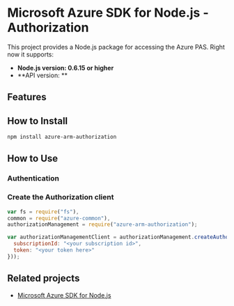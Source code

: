 # Microsoft Azure SDK for Node.js - Authorization

This project provides a Node.js package for accessing the Azure PAS. Right now it supports:
- **Node.js version: 0.6.15 or higher**
- **API version: **

## Features


## How to Install

```bash
npm install azure-arm-authorization
```

## How to Use

### Authentication

### Create the Authorization client

```javascript
var fs = require("fs"),
common = require("azure-common"),
authorizationManagement = require("azure-arm-authorization");

var authorizationManagementClient = authorizationManagement.createAuthorizationManagementClient(new common.TokenCloudCredentials({
  subscriptionId: "<your subscription id>",
  token: "<your token here>"
}));
```

## Related projects

- [Microsoft Azure SDK for Node.js](https://github.com/Azure/azure-sdk-for-node)
